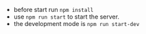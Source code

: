  - before start run `npm install`
 - use `npm run start` to start the server.
 - the development mode is `npm run start-dev`
